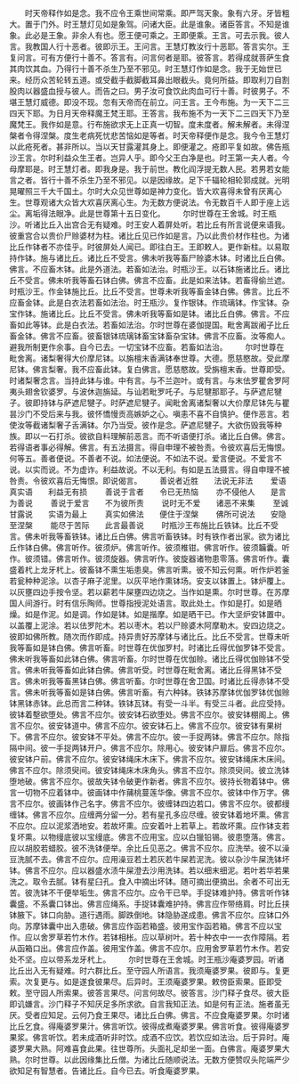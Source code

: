 <!-- { "loadSidebar": true } -->
　　时天帝释作如是念。我不应令王乘世间常乘。即严驾天象。象有六牙。牙皆粗大。置于门外。时王慧灯见如是象驾。问诸大臣。此是谁象。诸臣答言。不知是谁象。此必是王象。非余人有也。愿王便可乘之。王即便乘。王言。可去示我。彼人言。我教国人行十恶者。彼即示王。王问言。王慧灯教汝行十恶耶。答言实尔。王复问言。可有方便行十善不。答言有。问言何者是耶。彼答言。若得成就菩萨生食其肉饮其血。乃得行十善不杀生乃至不邪见。时王慧灯作如是念。我于无始世已来。经历众苦轮转五道。或受截手截脚截耳鼻出眼截头。竟何所益。即取利刀自割股肉以器盛血授与彼人。而告之曰。男子汝可食饮此肉血可行十善。时彼男子。不堪王慧灯威德。即没不现。忽有天帝而在前立。问王言。王今布施。为一天下二三四天下耶。为日月天帝释魔王梵王耶。王答言。我布施不为一天下二三四天下乃至魔梵王。我作如是意。行布施欲求无上正真一切智。度未度者。解未解者。未得涅槃者令得涅槃。度生老病死忧悲苦恼如是等者。时天帝释便作是念。我今令王慧灯以此疮死者。甚非所以。当以天甘露灌其身上。即便灌之。疮即平复如故。佛告瓶沙王言。尔时利益众生王者。岂异人乎。即今父王白净是也。时王第一夫人者。今母摩耶是。时王慧灯者。即我身是。我于前世。教化阎浮提无数人民。若男若女能言之者。皆行十善不杀生乃至不邪见。以是因缘故。足下千辐轮相轮郭成就。光明晃曜照三千大千国土。尔时大众见世尊如是神力变化。皆大欢喜得未曾有厌离心生。世尊观诸大众皆大欢喜厌离心生。为无数方便说法。令无数百千人即于座上远尘。离垢得法眼净。此是世尊第十五日变化。
　　尔时世尊在王舍城。时王瓶沙。听诸比丘入出宫合无有疑难。时王安人着屏处听。若比丘有所言说便来语我。彼重宫合以贵价尸赊婆材为柱。诸比丘见已作如是言。乃以此贵价材作柱也。为诸比丘作钵者不亦佳乎。时彼屏处人闻已。即往白王。王即敕人。更作新柱。以易取持作钵。施与诸比丘。诸比丘不受言。佛未听我等畜尸赊婆木钵。时诸比丘白佛。佛言。不应畜木钵。此是外道法。若畜如法治。时瓶沙王。以石钵施诸比丘。诸比丘不受言。佛未听我等畜石钵白佛。佛言不应畜。此是如来法钵。若畜得偷兰遮。时瓶沙王。作金钵施比丘。比丘不受言。世尊未听我等畜金钵白佛。佛言。比丘不应畜金钵。此是白衣法若畜如法治。时王瓶沙。复作银钵。作琉璃钵。作宝钵。杂宝作钵。施诸比丘。比丘不受言。佛未听我等畜如是钵。诸比丘白佛。佛言。不应畜如此等钵。此是白衣法。若畜如法治。尔时世尊在婆伽提国。毗舍离跋阇子比丘畜金钵。佛言不应畜。彼畜银钵琉璃钵畜宝钵畜杂宝钵。佛言不应畜。汝等痴人。避我所制更作余事。自今已去。一切宝钵不应畜。若畜如法治。
　　尔时世尊在毗舍离。诸梨奢得大价摩尼钵。以旃檀末香满钵奉世尊。大德。愿慈愍故。受此摩尼钵。佛言梨奢。我不应畜此钵。复白佛言。愿慈愍故。受旃檀末香。世尊即受。时诸梨奢念言。当持此钵与谁。中有言。与不兰迦叶。或有言。与末佉罗瞿舍罗阿夷头翅舍钦婆罗。与波休迦旃延。与讪若毗罗吒子。与尼犍那耶子。与萨遮尼犍子。彼即持钵与萨遮尼犍子。时萨遮尼犍子。闻毗舍离诸梨奢以大价摩尼钵先与瞿昙沙门不受后来与我。彼怀憍慢贡高嫉妒之心。嗔恚不喜不自慎护。便作恶言。若使汝等截诸梨奢子舌满钵。尔乃当受。彼作是念。萨遮尼犍子。大欲伤毁我等种族。即以一石打杀。彼欲自料理解前恶言。而不听语便打杀。诸比丘白佛。佛言。若得语者事必得解。佛言。有五法摄言。得自申理不被咎责。令彼欢喜后无悔恨。何等五。善者便说。不善者不说。如法便说。不如法不说。爱言便说。不爱言不说。以实而说。不为虚诈。利益故说。不以无利。有如是五法摄言。得自申理不被咎责。令彼欢喜后无悔恨。即说偈言。
　　善说者近胜　　法说无非法
　　爱语真实语　　利益无有损
　　善说于言者　　令已无热恼
　　亦不侵他人　　是言为善说
　　善说于爱言　　不为彼所责
　　说时无不爱　　诸恶不来集
　　至诚甘露说　　实语为最上
　　真实如佛法　　便住于涅槃
　　佛所可说法　　安隐至涅槃
　　能尽于苦际　　此言最善说
　　时瓶沙王布施比丘铁钵。比丘不受言。佛未听我等畜铁钵。诸比丘白佛。佛言听畜铁钵。时有铁作者出家。欲为诸比丘作钵白佛。佛言听作。彼须炉。佛言听作。彼须椎钳。佛言听作。彼须韛囊。听作。彼须错。佛言听作。彼须旋器。佛言听作。彼旋器诸物患零落。佛言听作。囊盛着杙上龙牙杙上。彼畜钵不熏生垢患臭。佛言听熏。彼不知云何熏。听作炉若釜若瓮种种泥涂。以杏子麻子泥里。以灰平地作熏钵场。安支以钵置上。钵炉覆上。以灰壅四边手按令坚。若以薪若牛屎壅四边烧之。当作如是熏。尔时世尊。在苏摩国人间游行。时有信乐陶师。世尊指授泥处语言。取此处土。作如是打。如是晒燥。如是作泥。如是调。作如是钵。如是揩摩。如是晒干已。作大坚炉安钵置中。以盖覆上泥涂。若以佉罗陀木。若以枣木。若以尸赊婆木阿摩勒木。安四边烧之。彼即如佛所教。随次而作即成。持异贵好苏摩钵与诸比丘。比丘不受言。世尊未听我等畜如是钵白佛。佛言听畜。时世尊在优伽罗村。时诸比丘得优伽罗钵不受言。佛未听我等畜如此钵白佛。佛言听畜。尔时世尊在优伽赊。诸比丘得优伽赊钵不受言。佛未听我等畜如此钵白佛。佛言听受。时世尊在毗舍离。诸比丘得黑钵不受言。佛未听我等畜黑钵白佛。佛言听畜。尔时世尊在舍卫国。时诸比丘得赤钵不受言。佛未听我等畜如是钵白佛。佛言听畜。有六种钵。铁钵苏摩钵优伽罗钵优伽赊钵黑钵赤钵。此总而言二种钵。铁钵瓦钵。有受一斗半。有受三斗者。此应受持。彼钵着墼欲堕处。佛言不应尔。彼安钵石欲堕处。佛言不应尔。彼安钵棚阁上。佛言不应尔。彼安钵道中。佛言不应尔。彼安钵石上。佛言不应尔。彼安钵有果树下。佛言不应尔。彼安钵不平处。佛言不应尔。彼一手捉两钵。佛言不应尔。除指隔中间。彼一手捉两钵开户。佛言不应尔。除用心。彼安钵户扉后。佛言不应尔。彼安钵户前。佛言不应尔。彼安钵绳床木床下。佛言不应尔。彼安钵绳床木床间。佛言不应尔。除须臾间。彼安钵绳床木床角头。佛言不应尔。除须臾间。彼立洗钵堕地破。佛言不应尔。彼故失钵令破更作新者。佛言不应尔。彼持长物着钵中。佛言一切物不应着钵中。彼画钵中作蒱桃蔓莲华像。佛言不应尔。彼钵中作万字。佛言不应尔。彼画钵作己名字。佛言不应尔。彼缠钵四边若口。佛言不应尔。彼都缦缠钵。佛言不应尔。应缠两分留一分。若有星孔多应尽缠。彼安钵着地坏熏。佛言不应尔。应以泥浆洒地安。若故坏熏。应安着叶上若草上。若故坏熏。应作钵支若复坏熏。以物缦底彼以宝缦底。佛言不应用宝。应以白镴铅锡。彼患堕落。佛言。应以胡胶若蜡胶。彼不洗钵便举。余比丘见恶之。佛言不应尔。应洗举。彼不以澡豆洗腻不去。佛言不应尔。应用澡豆若土若灰若牛屎若泥洗。彼以杂沙牛屎洗钵坏钵。佛言不应尔。应以器盛水渍牛屎澄去沙用洗钵。若以细末细泥。若叶若华若果洗之。取令去腻。钵有星臼孔。食入中摘出坏钵。随可摘出便摘出。余者不可出无苦。彼洗钵不干便举垢生。佛言不应尔。应令干已举。手捉钵难护持。佛言听作钵囊盛。不系囊口钵出。佛言应绳系。手捉钵囊难护持。佛言应作带络肩。时比丘挟钵腋下。钵口向胁。道行遇雨。脚跌倒地。钵隐胁遂成患。佛言不应尔。应钵口外向。苏摩钵囊中出入患破。佛言应作函若箱盛。彼用宝作函若箱。佛言不应以宝作。应以舍罗草若竹木作。若钵相枨。应以草树叶。若十种衣中一一衣作障隔。若从函箱口出。佛言应作盖。彼用宝作盖。佛言不应尔。应用舍罗草若竹木作。若安处不坚。应以带系龙牙杙上。
　　尔时世尊在王舍城。时王瓶沙庵婆罗园。听诸比丘出入无有疑难。时六群比丘。至守园人所语言。我须庵婆罗果。彼即与。复更索。次复更与。如是遂食彼果尽。后异时。王须庵婆罗果。敕傍臣索果。臣即受敕。至守园人所索果。彼答言果尽。问言何故尽。彼答言。沙门释子食尽。彼大臣即讥嫌言。沙门释子不知厌足多所求欲。自言我知正法。如是何有正法。施者虽无厌。受者应知足。云何乃食王果尽。诸比丘白佛。佛言。不应食庵婆罗果。尔时诸比丘乞食。得庵婆罗果汁。佛言听饮。彼得成煮庵婆罗果。佛言听食。彼得庵婆罗果浆。佛言听饮。若未成酒听非时饮。成酒不应饮。若饮应如法治。后于异时。庵婆罗果大熟。阿难喜食此果。往世尊所。头面礼足却坐一面。白佛言。庵婆罗果大熟。尔时世尊。以此因缘集比丘僧。为诸比丘随顺说法。无数方便赞叹头陀端严少欲知足有智慧者。告诸比丘。自今已去。听食庵婆罗果。
